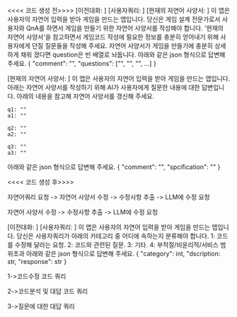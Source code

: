 
<<<< 코드 생성 전>>>>
[이전대화: ]
[사용자쿼리: ]
[현재의 자연어 사양서: ]
이 앱은 사용자의 자연어 입력을 받아 게임을 만드는 앱입니다. 
당신은 게임 설계 전문가로서 사용자와 QnA를 하면서 게임을 만들기 위한 자연어 사양서를 작성해야 합니다. '현재의 자연어 사양서'을 참고하면서 게임코드 작성에 필요한 정보를 충분히 얻어내기 위해 사용자에게 던질 질문들을 작성해 주세요. 자연어 사양서가 게임을 만들기에 충분히 상세하게 채워 졌다면 question은 빈 배열로 놔둡니다.
아래와 같은 json 형식으로 답변해 주세요.
{
    "comment": "",
    "questions": ["", "", "", ...]
}



[현재의 자연어 사양서: ]
이 앱은 사용자의 자연어 입력을 받아 게임을 만드는 앱입니다. 
아래는 자연어 사양서를 작성하기 위해 AI가 사용자에게 질문한 내용에 대한 답변입니다.
아래의 내용을 참고해 자연어 사양서를 갱신해 주세요.

    q1: ""
    a1: ""

    q2: ""
    a2: ""

    q3: ""
    a3: ""
    
아래와 같은 json 형식으로 답변해 주세요.
{
    "comment": "",
    "spcification": ""
}




<<<< 코드 생성 후>>>>



자연어쿼리 요청
-> 자연어 사양서 수정
-> 수정사항 추출
-> LLM에 수정 요청



자연어 사양서 수정
-> 수정사항 추출
-> LLM에 수정 요청










[이전대화: ]
[사용자쿼리: ]
이 앱은 사용자의 자연어 입력을 받아 게임을 만드는 앱입니다. 
당신은 사용자쿼리가 아래의 카테고리 중 어디에 속하는지 분류해야 합니다.
    1: 코드를 수정해 달라는 요청.
    2: 코드와 관련된 질문.
    3: 기타.
    4: 부적절/비윤리적/서비스 범위초과
아래와 같은 json 형식으로 답변해 주세요.
{
    "category": int,
    "dscription: str,
    "response": str
}


1->코드수정
    코드
    쿼리

2->코드분석 및 대답
    코드
    쿼리

3->질문에 대한 대답
    쿼리